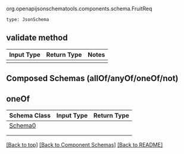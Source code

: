 org.openapijsonschematools.components.schema.FruitReq
```
type: JsonSchema
```

## validate method
Input Type | Return Type | Notes
------------ | ------------- | -------------
 |  |

## Composed Schemas (allOf/anyOf/oneOf/not)
## oneOf
Schema Class | Input Type | Return Type
------------ | ---------- | -----------
[Schema0](#) |  | 
 |  | 
 |  | 


[[Back to top]](#top) [[Back to Component Schemas]](../../../README.md#Component-Schemas) [[Back to README]](../../../README.md)
